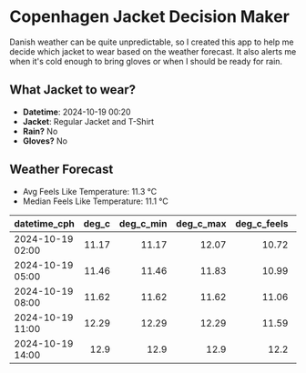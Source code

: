 
# Copenhagen Jacket Decision Maker

Danish weather can be quite unpredictable, so I created this app to help me decide which jacket to wear based on the weather forecast. 
It also alerts me when it's cold enough to bring gloves or when I should be ready for rain.

## What Jacket to wear?

- **Datetime**: 2024-10-19 00:20
- **Jacket**: Regular Jacket and T-Shirt
- **Rain?** No
- **Gloves?** No

## Weather Forecast
- Avg Feels Like Temperature: 11.3 °C
- Median Feels Like Temperature: 11.1 °C

| datetime_cph     |   deg_c |   deg_c_min |   deg_c_max |   deg_c_feels | weather   | wind   | rain   |
|:-----------------|--------:|------------:|------------:|--------------:|:----------|:-------|:-------|
| 2024-10-19 02:00 |   11.17 |       11.17 |       12.07 |         10.72 | Clouds    | Low    | None   |
| 2024-10-19 05:00 |   11.46 |       11.46 |       11.83 |         10.99 | Clouds    | Low    | None   |
| 2024-10-19 08:00 |   11.62 |       11.62 |       11.62 |         11.06 | Clouds    | Low    | None   |
| 2024-10-19 11:00 |   12.29 |       12.29 |       12.29 |         11.59 | Clouds    | Medium | None   |
| 2024-10-19 14:00 |   12.9  |       12.9  |       12.9  |         12.2  | Clouds    | Medium | None   |
        